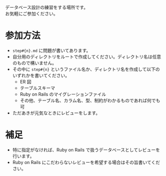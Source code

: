 データベース設計の練習をする場所です。  
お気軽にご参加ください。

# 参加方法

- `step#{n}.md` に問題が書いてあります。
- 自分用のディレクトリをルートで作成してください。ディレクトリ名は任意のもので構いません。
- その中に `step#{n}` というファイル名か、ディレクトリ名を作成して以下のいずれかを書いてください。
  - ER 図
  - テーブルスキーマ
  - Ruby on Rails のマイグレーションファイル
  - その他、テーブル名、カラム名、型、制約がわかるものであれば何でも可
- ただあきが元気なときにレビューをします。

# 補足

- 特に指定がなければ、Ruby on Rails で扱うデータベースとしてレビューを行います。
- Ruby on Rails にこだわらないレビューを希望する場合はその旨書いてください。

